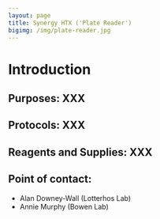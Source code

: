 ```yaml
---
layout: page
title: Synergy HTX ('Plate Reader')
bigimg: /img/plate-reader.jpg
---
```

# Introduction

## Purposes: XXX

## Protocols: XXX

## Reagents and Supplies: XXX

## Point of contact: 
- Alan Downey-Wall (Lotterhos Lab)
- Annie Murphy (Bowen Lab)
